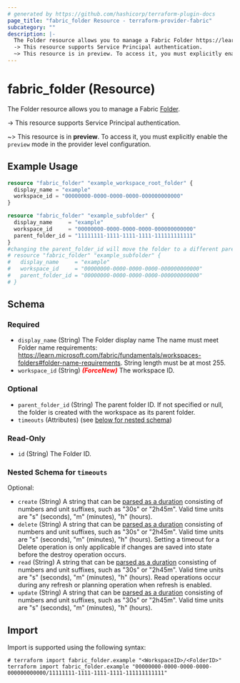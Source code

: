 ```yaml
---
# generated by https://github.com/hashicorp/terraform-plugin-docs
page_title: "fabric_folder Resource - terraform-provider-fabric"
subcategory: ""
description: |-
  The Folder resource allows you to manage a Fabric Folder https://learn.microsoft.com/fabric/fundamentals/workspaces-folders.
  -> This resource supports Service Principal authentication.
  ~> This resource is in preview. To access it, you must explicitly enable the preview mode in the provider level configuration.
---
```


# fabric_folder (Resource)

The Folder resource allows you to manage a Fabric [Folder](https://learn.microsoft.com/fabric/fundamentals/workspaces-folders).

-> This resource supports Service Principal authentication.

~> This resource is in **preview**. To access it, you must explicitly enable the `preview` mode in the provider level configuration.

## Example Usage

```terraform
resource "fabric_folder" "example_workspace_root_folder" {
  display_name = "example"
  workspace_id = "00000000-0000-0000-0000-000000000000"
}

resource "fabric_folder" "example_subfolder" {
  display_name     = "example"
  workspace_id     = "00000000-0000-0000-0000-000000000000"
  parent_folder_id = "11111111-1111-1111-1111-111111111111"
}
#changing the parent_folder_id will move the folder to a different parent folder
# resource "fabric_folder" "example_subfolder" {
#   display_name     = "example"
#   workspace_id     = "00000000-0000-0000-0000-000000000000"
#   parent_folder_id = "00000000-0000-0000-0000-000000000000"
# }
```

<!-- schema generated by tfplugindocs -->
## Schema

### Required

- `display_name` (String) The Folder display name The name must meet Folder name requirements: <https://learn.microsoft.com/fabric/fundamentals/workspaces-folders#folder-name-requirements>. String length must be at most 255.
- `workspace_id` (String) <i style="color:red;font-weight: bold">(ForceNew)</i> The workspace ID.

### Optional

- `parent_folder_id` (String) The parent folder ID. If not specified or null, the folder is created with the workspace as its parent folder.
- `timeouts` (Attributes) (see [below for nested schema](#nestedatt--timeouts))

### Read-Only

- `id` (String) The Folder ID.

<a id="nestedatt--timeouts"></a>

### Nested Schema for `timeouts`

Optional:

- `create` (String) A string that can be [parsed as a duration](https://pkg.go.dev/time#ParseDuration) consisting of numbers and unit suffixes, such as "30s" or "2h45m". Valid time units are "s" (seconds), "m" (minutes), "h" (hours).
- `delete` (String) A string that can be [parsed as a duration](https://pkg.go.dev/time#ParseDuration) consisting of numbers and unit suffixes, such as "30s" or "2h45m". Valid time units are "s" (seconds), "m" (minutes), "h" (hours). Setting a timeout for a Delete operation is only applicable if changes are saved into state before the destroy operation occurs.
- `read` (String) A string that can be [parsed as a duration](https://pkg.go.dev/time#ParseDuration) consisting of numbers and unit suffixes, such as "30s" or "2h45m". Valid time units are "s" (seconds), "m" (minutes), "h" (hours). Read operations occur during any refresh or planning operation when refresh is enabled.
- `update` (String) A string that can be [parsed as a duration](https://pkg.go.dev/time#ParseDuration) consisting of numbers and unit suffixes, such as "30s" or "2h45m". Valid time units are "s" (seconds), "m" (minutes), "h" (hours).

## Import

Import is supported using the following syntax:

```shell
# terraform import fabric_folder.example "<WorkspaceID>/<FolderID>"
terraform import fabric_folder.example "00000000-0000-0000-0000-000000000000/11111111-1111-1111-1111-111111111111"
```
